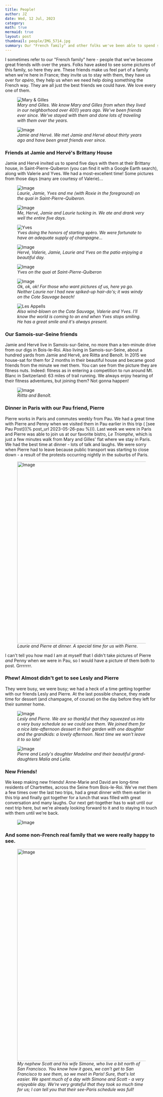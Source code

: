 ```yaml
---
title: People!
author: JZ
date: Wed, 12 Jul, 2023
category: 
math: true
mermaid: true
layout: post
thumbnail: people/IMG_5714.jpg
summary: Our "French family" and other folks we've been able to spend some time with here.
---  
```

I sometimes refer to our "French family" here - people that we've become great friends with over the years. Folks have asked to see some pictures of this family, so here they are. These friends make us feel part of a family when we're here in France; they invite us to stay with them, they have us over for <em>apéro</em>, they help us when we need help doing something the French way. They are all just the best friends we could have. We love every one of them.

<figure>
    <img class = 'landscape'  src="{{ "people/IMG_5818.jpg" | prepend: site.imageurl | prepend: site.baseurl }}" alt="Mary & Gilles" />
    <figcaption><em>Mary and Gilles. We know Mary and Gilles from when they lived in our neighborhood over 40(!) years ago. We've been friends ever since. We've stayed with them and done lots of traveling with them over the years.</em></figcaption>
</figure>

<figure class = 'portrait' >
    <img src="{{ "people/DSC04896.jpg" | prepend: site.imageurl | prepend: site.baseurl }}" alt="Image" />
    <figcaption><em>Jamie and Hervé. We met Jamie and Hervé about thirty years ago and have been great friends ever since.</em></figcaption>
</figure>

<h3>Friends at Jamie and Hervé's Brittany House</h3>
Jamie and Hervé invited us to spend five days with them at their Brittany house, in Saint-Pierre-Quiberon (you can find it with a Google Earth search), along with Valerie and Yves. We had a most-excellent time! Some pictures from those days (many are courtesy of Valerie)...
<figure >
    <img class = 'landscape'  src="{{ "people/image1.jpg" | prepend: site.imageurl | prepend: site.baseurl }}" alt="Image" />
    <figcaption><em>Laurie, Jamie, Yves and me (with Roxie in the foreground) on the quai in Saint-Pierre-Quiberon.</em></figcaption>
</figure>

<figure >
    <img class = 'landscape'  src="{{ "people/image0.jpg" | prepend: site.imageurl | prepend: site.baseurl  }}" alt="Image" />
    <figcaption><em>Me, Hervé, Jamie and Laurie tucking in. We ate and drank very well the entire five days. </em></figcaption>
</figure>

<figure>
    <img class = 'portrait'  src="{{ "people/yves-champagne.jpg" | prepend: site.imageurl | prepend: site.baseurl  }}" alt="Yves" />
    <figcaption><em>Yves doing the honors of starting </em>apéro<em>. We were fortunate to have an adequate supply of champagne...</em></figcaption>
</figure>

<figure >
    <img class = 'landscape'  src="{{ "people/IMG_5714.jpg" | prepend: site.imageurl | prepend: site.baseurl  }}" alt="Image" />
    <figcaption><em>Hervé, Valerie, Jamie, Laurie and Yves on the patio enjoying a beautiful day. </em></figcaption>
</figure>
<figure>
    <img src="{{ "people/yves-quai.jpg" | prepend: site.imageurl | prepend: site.baseurl  }}" alt="Image" />
    <figcaption><em>Yves on the quai at Saint-Pierre-Quiberon</em></figcaption>
</figure>
<figure>
    <img src="{{ "people/zums.jpg" | prepend: site.imageurl | prepend: site.baseurl  }}" alt="Image" />
    <figcaption><em>Ok, ok, ok! For those who want pictures of us, here ya go. Neither Laurie nor I had new spiked-up hair-do's; it was windy on the Cote Sauvage beach!</em></figcaption>
</figure>
<figure>
    <img src="{{ "people/appel.jpg" | prepend: site.imageurl | prepend: site.baseurl  }}" alt="Les Appells" />
    <figcaption><em>Also wind-blown on the Cote Sauvage, Valerie and Yves. I'll know the world is coming to an end when Yves stops smiling. He has a great smile and it's always present.</em></figcaption>
</figure>
<H3>Our Samois-sur-Seine friends</h3>
Jamie and Hervé live in Samois-sur-Seine, no more than a ten-minute drive from our digs in Bois-le-Roi. Also living in Samois-sur-Seine, about a hundred yards from Jamie and Hervê, are Riitta and Benoît. In 2015 we house-sat for them for 2 months in their beautiful house and became good friends from the minute we met them. You can see from the picture they are fitness nuts. Indeed: fitness as in entering a competition to run around Mt. Blanc in Switzerland: 63 miles of trail running. We always enjoy hearing of their fitness adventures, but joining them? Not gonna happen!
<figure>
    <img src="{{ "people/les_charrier.jpg" | prepend: site.imageurl | prepend: site.baseurl  }}" alt="Image" />
    <figcaption><em>Riitta and Benoît. </em></figcaption>
</figure>
<h3>Dinner in Paris with our Pau friend, Pierre</h3>
Pierre works in Paris and commutes weekly from Pau. We had a great time with Pierre and Penny when we visited them in Pau earlier in this trip ( [see Pau Post]({% post_url 2023-05-26-pau %})). Last week we were in Paris and Pierre was able to join us at our favorite bistro, <em>Le Triomphe</em>, which is just a few minutes walk from Mary and Gilles' flat where we stay in Paris. We had the best time at dinner - lots of talk and laughs. We were sorry when Pierre had to leave because public transport was starting to close down - a result of the protests occurring nightly in the suburbs of Paris.
<figure>
    <img class = 'landscape' style='width:600px; height:auto;' src="{{ "people/IMG_5754.jpg" | prepend: site.imageurl | prepend: site.baseurl  }}" alt="Image" />
    <figcaption><em>Laurie and Pierre at dinner. A special time for us with Pierre.</em></figcaption>
</figure>
I can't tell you how mad I am at myself that I didn't take pictures of Pierre <em>and</em> Penny when we were in Pau, so I would have a picture of them both to post. Grrrrrrr. 

<h3>Phew! Almost didn't get to see Lesly and Pierre</h3>
They were busy, we were busy; we had a heck of a time getting together with our friends Lesly and Pierre. At the last possible chance, they made time for dessert (and champagne, of course) on the day before they left for their summer home. 
<figure>
    <img class='narrow' src="{{ "people/IMG_5798.jpg" | prepend: site.imageurl | prepend: site.baseurl  }}" alt="Image" />
    <figcaption><em>Lesly and Pierre. We are so thankful that they squeezed us into a very busy schedule so we could see them. We joined them for a nice late-afternoon dessert in their garden with one daughter and the grandkids: a lovely afternoon. Next time we won't leave it to so late!</em></figcaption>
</figure>

<figure>
    <img src="{{ "people/IMG_5792.jpg" | prepend: site.imageurl | prepend: site.baseurl  }}" alt="Image" />
    <figcaption><em>Pierre and Lesly's daughter Madeline and their beautiful grand-daughters Malia and Leila.</em></figcaption>
</figure>
<h3>New Friends!</h3>
We keep making new friends! Anne-Marie and David are long-time residents of Chartrettes, across the Seine from Bois-le-Roi. We've met them a few times over the last two trips, had a great dinner with them earlier in this trip and finally got together for a lunch that was filled with great conversation and many laughs. Our next get-together has to wait until our next trip here, but we're already looking forward to it and to staying in touch with them until we're back.
<figure>
    <img src="{{ "people/IMG_5844.jpg" | prepend: site.imageurl | prepend: site.baseurl  }}" alt="Image" />
    <figcaption><em></em></figcaption>
</figure>

<h3>And some non-French real family that we were really happy to see.</h3>
<figure >
    <img class = 'landscape' style='width:700; height: auto;'  src="{{ "people/DSC05170.jpg" | prepend: site.imageurl | prepend: site.baseurl  }}" alt="Image" />
    <figcaption><em>My nephew Scott and his wife Simone, who live a bit north of San Francisco. You know how it goes, we can't get to San Francisco to see them, so we meet in Paris! Sure, that's lot easier. We spent much of a day with Simone and Scott - a very enjoyable day. We're very grateful that they took so much time for us; I can tell you that their see-Paris schedule was full!</em></figcaption>
</figure>